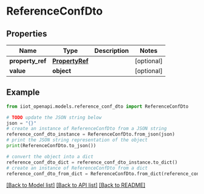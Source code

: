 # ReferenceConfDto


## Properties

Name | Type | Description | Notes
------------ | ------------- | ------------- | -------------
**property_ref** | [**PropertyRef**](PropertyRef.md) |  | [optional] 
**value** | **object** |  | [optional] 

## Example

```python
from iiot_openapi.models.reference_conf_dto import ReferenceConfDto

# TODO update the JSON string below
json = "{}"
# create an instance of ReferenceConfDto from a JSON string
reference_conf_dto_instance = ReferenceConfDto.from_json(json)
# print the JSON string representation of the object
print(ReferenceConfDto.to_json())

# convert the object into a dict
reference_conf_dto_dict = reference_conf_dto_instance.to_dict()
# create an instance of ReferenceConfDto from a dict
reference_conf_dto_from_dict = ReferenceConfDto.from_dict(reference_conf_dto_dict)
```
[[Back to Model list]](../README.md#documentation-for-models) [[Back to API list]](../README.md#documentation-for-api-endpoints) [[Back to README]](../README.md)


